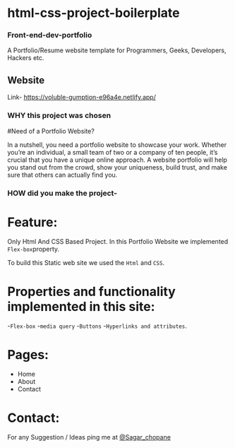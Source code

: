 # html-css-project-boilerplate
### Front-end-dev-portfolio
A Portfolio/Resume website template for Programmers, Geeks, Developers, Hackers etc.
## Website
Link- https://voluble-gumption-e96a4e.netlify.app/


### WHY this project was chosen
#Need of a Portfolio Website?
 
In a nutshell, you need a portfolio website to showcase your work. Whether you’re an individual, a small team of two or a company of ten people, it’s crucial that you have a unique online approach. A website portfolio will help you stand out from the crowd, show your uniqueness, build trust, and make sure that others can actually find you.

### HOW did you make the project-
# Feature:
Only Html And CSS Based Project. 
In this Portfolio Website we implemented `Flex-box`property.

To build this Static web site we used the `Html` and `CSS`.

# Properties and functionality implemented in this site:

-`Flex-box`
-`media query`
-`Buttons`
-`Hyperlinks and attributes`.

# Pages:
- Home 
- About
- Contact

# Contact:
 For any Suggestion / Ideas ping me at [@Sagar_chopane](https://www.linkedin.com/in/sagar-chopne-86a4031b7/)
